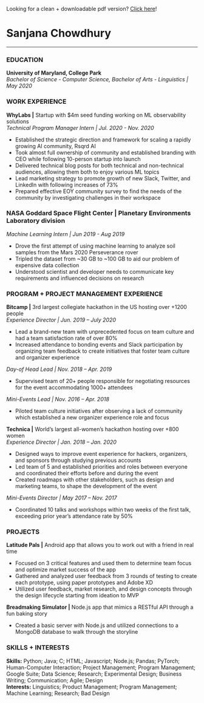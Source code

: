 Looking for a clean + downloadable pdf version? [Click here](https://sanjananana.github.io/pages/resume/)!

# Sanjana Chowdhury
-----------------------------------------------------------------
### EDUCATION
**University of Maryland, College Park**  
*Bachelor of Science - Computer Science, Bachelor of Arts - Linguistics | May 2020*  
### WORK EXPERIENCE
**WhyLabs |** Startup with $4m seed funding working on ML observability solutions  
*Technical Program Manager Intern | Jul. 2020 - Nov. 2020*  
-	Established the strategic direction and framework for scaling a rapidly growing AI community, Rsqrd AI
-	Took almost full ownership of community and established branding with CEO while following 10-person startup into launch 
-	Delivered technical blog posts for both technical and non-technical audiences, allowing them both to enjoy various ML topics
-	Lead marketing strategy to promote growth of new Slack, Twitter, and LinkedIn with following increases of 73%
-	Prepared effective EOY community survey to find the needs of the community by investigating challenges in their workspace

### **NASA Goddard Space Flight Center |** Planetary Environments Laboratory division  
*Machine Learning Intern | Jun 2019 - Aug 2019*  
-	Drove the first attempt of using machine learning to analyze soil samples from the Mars 2020 Perseverance rover
-	Tripled the dataset from ~30 GB to ~100 GB to aid our problem of expensive data collection
-	Understood scientist and developer needs to communicate key requirements and influenced decisions on research

### PROGRAM + PROJECT MANAGEMENT EXPERIENCE 
**Bitcamp |** 3rd largest collegiate hackathon in the US hosting over +1200 people                                  
*Experience Director | Jun. 2019 – July 2020*  
-	Lead a brand-new team with unprecedented focus on team culture and had a team satisfaction rate of over 80%
-	Increased attendance to bonding events and Slack participation by organizing team feedback to create initiatives that foster team culture and organizer experience  

*Day-of Head Lead | Nov. 2018 – Apr. 2019*  
-	Supervised team of 20+ people responsible for negotiating resources for the event accommodating 1000+ attendees  

*Mini-Events Lead | Nov. 2016 – Apr. 2018*
-	Piloted team culture initiatives after observing a lack of community which established a new organizer experience role and focus  

**Technica |** World’s largest all-women’s hackathon hosting over +800 women                                  
*Experience Director | Jan. 2018 – Jan. 2020*  
-	Designed ways to improve event experience for hackers, organizers, and sponsors through studying previous accounts 
-	Led team of 5 and established priorities and roles between everyone and coordinated their efforts before and during the event
-	Created roadmaps with other stakeholders, such as design and marketing teams, to shape the development of the event  

*Mini-Events Director | May 2017 – Nov. 2017*
-	Coordinated 10 talks and workshops within two weeks of the first talk, exceeding prior year’s attendance rate by 50%

### PROJECTS
**Latitude Pals |** Android app that allows you to work out with a friend in real time  			                     	     
-	Focused on 3 critical features and used them to determine team focus and optimize market success of the app
-	Gathered and analyzed user feedback from 3 rounds of testing to create each prototype, using paper prototypes and Adobe XD
-	Utilized user feedback, market research, and design concepts through the design lifecycle starting from ideation to MVP 

**Breadmaking Simulator |** Node.js app that mimics a RESTful API through a fun baking story  
-	Created a basic server with Node.js and utilized connections to a MongoDB database to walk through the storyline

### SKILLS + INTERESTS
**Skills:** Python; Java; C; HTML; Javascript; Node.js; Pandas; PyTorch; Human-Computer Interaction; Project Management; Program Management; Google Suite; Data Science; Research; Experimental Design; Business Writing; Communication; Agile; Design  
**Interests:** Linguistics; Product Management; Program Management; Machine Learning; Research; Bad Design

